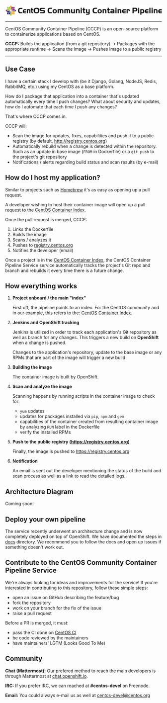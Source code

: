 ![CentOS Community Container Pipeline](docs/logos/logo.png)

----

CentOS Community Container Pipeline (CCCP) is an open-source platform to
containerize applications based on CentOS.

**CCCP:** Builds the application (from a git repository) → Packages with the
appropriate runtime → Scans the image → Pushes image to a public registry

----


## Use Case

I have a certain stack I develop with (be it Django, Golang, NodeJS, Redis,
RabbitMQ, etc.) using my CentOS as a base platform.

How do I package that application into a container that's updated automatically
every time I push changes? What about security and updates, how do I automate
that each time I push any changes?

That's where CCCP comes in.

CCCP will:

- Scan the image for updates, fixes, capabilities and push it to a public
  registry (by default, http://registry.centos.org)
- Automatically rebuild when a change is detected within the repository. Such
  as an update in base image (`FROM` in Dockerfile) or a `git push` to the
  project's git repository
- Notifications / alerts regarding build status and scan results (by e-mail)


## How do I host my application?

Similar to projects such as
[Homebrew](https://github.com/Homebrew/homebrew-core) it's as easy as opening
up a pull request.

A developer wishing to host their container image will open up a pull request
to the [CentOS Container Index](https://github.com/CentOS/container-index).

Once the pull request is merged, CCCP:

1. Links the Dockerfile
2. Builds the image
3. Scans / analyzes it
4. Pushes to [registry.centos.org](https://registry.centos.org)
5. Notifies the developer (email)

Once a project is in the [CentOS Container
Index](https://github.com/CentOS/container-index), the CentOS Container
Pipeline Service service automatically tracks the project's Git repo and branch
and rebuilds it every time there is a future change.

## How everything works

1. **Project onboard / the main "index"**

    First off, the pipeline points to an index. For the CentOS community and in
    our example, this refers to the: [CentOS Container
    Index](https://github.com/CentOS/container-index).

2. **Jenkins and OpenShift tracking**

    Jenkins is utilized in order to track each application's Git repository as
    well as branch for any changes. This triggers a new build on **OpenShift**
    when a change is pushed.

    Changes to the application's repository, update to the base image or any
    RPMs that are part of the image will trigger a new build

3. **Building the image**

    The container image is built by OpenShift.

4. **Scan and analyze the image**

    Scanning happens by running scripts in the container image to check for:
    - `yum` updates
    - updates for packages installed via `pip`, `npm` and `gem`
    - capabilities of the container created from resulting container image by
      analyzing `RUN` label in the Dockerfile
    - verify the installed RPMs

5. **Push to the public registry (https://registry.centos.org)**

    Finally, the image is pushed to https://registry.centos.org

6. **Notification**

    An email is sent out the developer mentioning the status of the build and
    scan process as well as a link to read the detailed logs.

## Architecture Diagram

Coming soon!

## Deploy your own pipeline

The service recently underwent an architecture change and is now completely
deployed on top of OpenShift. We have documented the steps in [docs](docs/)
directory. We recommend you to follow the docs and open up issues if something
doesn't work out.

## Contribute to the CentOS Community Container Pipeline Service

We're always looking for ideas and improvements for the service! If you're
interested in contributing to this repository, follow these simple steps:

- open an issue on GitHub describing the feature/bug
- fork the repository
- work on your branch for the fix of the issue
- raise a pull request

Before a PR is merged, it must:

- pass the CI done on [CentOS CI](https://ci.centos.org/)
- be code reviewed by the maintainers
- have maintainers' LGTM (Looks Good To Me)

## Community

__Chat (Mattermost):__ Our prefered method to reach the main developers is
through Mattermost at
[chat.openshift.io](https://chat.openshift.io/developers/channels/container-apps).

__IRC:__ If you prefer IRC, we can reached at **#centos-devel** on Freenode.

__Email:__ You could always e-mail us as well at centos-devel@centos.org

[Build Status]:
https://ci.centos.org/view/Container/job/centos-container-pipeline-service-ci-pr/
[Build Status Widget]:
https://ci.centos.org/view/Container/job/centos-container-pipeline-service-ci-pr/badge/icon
